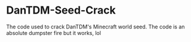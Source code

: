 # DanTDM-Seed-Crack
The code used to crack DanTDM's Minecraft world seed. The code is an absolute dumpster fire but it works, lol
